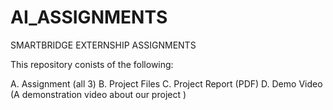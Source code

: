 # AI_ASSIGNMENTS
SMARTBRIDGE EXTERNSHIP ASSIGNMENTS

This repository conists of the following:

A. Assignment (all 3) 
B. Project Files 
C. Project Report (PDF) 
D. Demo Video (A demonstration video about our project ) 

